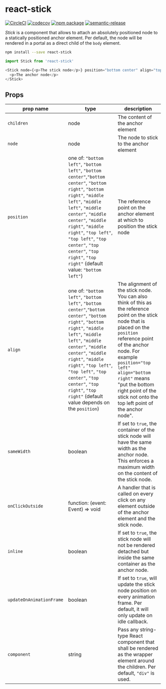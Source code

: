 # react-stick

[![CircleCI][build-badge]][build]
[![codecov][codecov-badge]][codecov]
[![npm package][npm-badge]][npm]
[![semantic-release](https://img.shields.io/badge/%20%20%F0%9F%93%A6%F0%9F%9A%80-semantic--release-e10079.svg)](https://github.com/semantic-release/semantic-release)

_Stick_ is a component that allows to attach an absolutely positioned node to a statically
positioned anchor element. Per default, the node will be rendered in a portal as a direct
child of the `body` element.

```bash
npm install --save react-stick
```

```javascript
import Stick from 'react-stick'

<Stick node={<p>The stick node</p>} position="bottom center" align="top center">
  <p>The anchor node</p>
</Stick>
```

## Props

| prop name                | type                                                                                                                                                                                                                                                                                                                                                              | description                                                                                                                                                                                                                                                                                                                      |
| ------------------------ | ----------------------------------------------------------------------------------------------------------------------------------------------------------------------------------------------------------------------------------------------------------------------------------------------------------------------------------------------------------------- | -------------------------------------------------------------------------------------------------------------------------------------------------------------------------------------------------------------------------------------------------------------------------------------------------------------------------------- |
| `children`               | node                                                                                                                                                                                                                                                                                                                                                              | The content of the anchor element                                                                                                                                                                                                                                                                                                |
| `node`                   | node                                                                                                                                                                                                                                                                                                                                                              | The node to stick to the anchor element                                                                                                                                                                                                                                                                                          |
| `position`               | one of: `"bottom left"`, `"bottom left"`, `"bottom center"`,`"bottom center"`, `"bottom right"`, `"bottom right"`, `"middle left"`, `"middle left"`, `"middle center"`, `"middle center"`, `"middle right"`, `"middle right"`, `"top left"`, `"top left"`, `"top center"`, `"top center"`, `"top right"`, `"top right"` (default value: `"bottom left"`)          | The reference point on the anchor element at which to position the stick node                                                                                                                                                                                                                                                    |
| `align`                  | one of: `"bottom left"`, `"bottom left"`, `"bottom center"`,`"bottom center"`, `"bottom right"`, `"bottom right"`, `"middle left"`, `"middle left"`, `"middle center"`, `"middle center"`, `"middle right"`, `"middle right"`, `"top left"`, `"top left"`, `"top center"`, `"top center"`, `"top right"`, `"top right"` (default value depends on the `position`) | The alignment of the stick node. You can also think of this as the reference point on the stick node that is placed on the `position` reference point of the anchor node. For example `position="top left" align="bottom right"` means "put the bottom right point of the stick not onto the top left point of the anchor node". |
| `sameWidth`              | boolean                                                                                                                                                                                                                                                                                                                                                           | If set to `true`, the container of the stick node will have the same width as the anchor node. This enforces a maximum width on the content of the stick node.                                                                                                                                                                   |
| `onClickOutside`         | function: (event: Event) => void                                                                                                                                                                                                                                                                                                                                  | A handler that is called on every click on any element outside of the anchor element and the stick node.                                                                                                                                                                                                                         |
| `inline`                 | boolean                                                                                                                                                                                                                                                                                                                                                           | If set to `true`, the stick node will not be rendered detached but inside the same container as the anchor node.                                                                                                                                                                                                                 |
| `updateOnAnimationFrame` | boolean                                                                                                                                                                                                                                                                                                                                                           | If set to `true`, will update the stick node position on every animation frame. Per default, it will only update on idle callback.                                                                                                                                                                                               |
| `component`              | string                                                                                                                                                                                                                                                                                                                                                            | Pass any string-type React component that shall be rendered as the wrapper element around the children. Per default, `"div"` is used.                                                                                                                                                                                            |

[build-badge]: https://circleci.com/gh/signavio/react-stick/tree/master.svg?style=shield&circle-token=:circle-token
[build]: https://circleci.com/gh/signavio/react-stick/tree/master
[npm-badge]: https://img.shields.io/npm/v/react-stick.svg
[npm]: https://www.npmjs.org/package/react-stick
[codecov-badge]: https://img.shields.io/codecov/c/github/signavio/react-stick.svg
[codecov]: https://codecov.io/gh/signavio/react-stick
